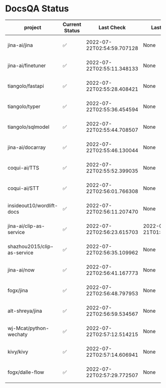 # DocsQA Status

|          project          |Current Status|        Last Check        |      Last Downtime       |                      % Uptime                       |
|---------------------------|--------------|--------------------------|--------------------------|-----------------------------------------------------|
|jina-ai/jina               |✅            |2022-07-22T02:54:59.707128|None                      |100.0 (since 2022-07-20 17:11:38.421227)             |
|jina-ai/finetuner          |✅            |2022-07-22T02:55:11.348133|None                      |100.0 (since 2022-07-20 17:11:38.421227)             |
|tiangolo/fastapi           |✅            |2022-07-22T02:55:28.408421|None                      |100.0 (since 2022-07-20 17:11:38.421227)             |
|tiangolo/typer             |✅            |2022-07-22T02:55:36.454594|None                      |100.0 (since 2022-07-20 17:11:38.421227)             |
|tiangolo/sqlmodel          |✅            |2022-07-22T02:55:44.708507|None                      |100.0 (since 2022-07-20 17:11:38.421227)             |
|jina-ai/docarray           |✅            |2022-07-22T02:55:46.130044|None                      |100.0 (since 2022-07-20 17:11:38.421227)             |
|coqui-ai/TTS               |✅            |2022-07-22T02:55:52.399035|None                      |100.0 (since 2022-07-20 17:11:38.421227)             |
|coqui-ai/STT               |✅            |2022-07-22T02:56:01.766308|None                      |100.0 (since 2022-07-20 17:11:38.421227)             |
|insideout10/wordlift-docs  |✅            |2022-07-22T02:56:11.207470|None                      |100.0 (since 2022-07-20 17:11:38.421227)             |
|jina-ai/clip-as-service    |✅            |2022-07-22T02:56:23.615703|2022-07-21T01:43:26.228623|12.475416844805473 (since 2022-07-20 17:11:38.421227)|
|shazhou2015/clip-as-service|✅            |2022-07-22T02:56:35.109962|None                      |100.0 (since 2022-07-20 17:11:38.421227)             |
|jina-ai/now                |✅            |2022-07-22T02:56:41.167773|None                      |100.0 (since 2022-07-20 17:11:38.421227)             |
|fogx/jina                  |✅            |2022-07-22T02:56:48.797953|None                      |100.0 (since 2022-07-20 17:11:38.421227)             |
|alt-shreya/jina            |✅            |2022-07-22T02:56:59.534567|None                      |100.0 (since 2022-07-20 17:11:38.421227)             |
|wj-Mcat/python-wechaty     |✅            |2022-07-22T02:57:12.514215|None                      |100.0 (since 2022-07-20 17:11:38.421227)             |
|kivy/kivy                  |✅            |2022-07-22T02:57:14.606941|None                      |100.0 (since 2022-07-20 17:11:38.421227)             |
|fogx/dalle-flow            |✅            |2022-07-22T02:57:29.772507|None                      |100.0 (since 2022-07-20 17:11:38.421227)             |
